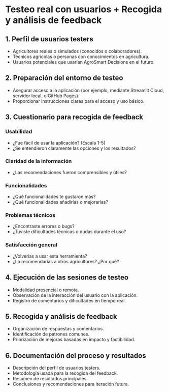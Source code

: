 # Testeo real con usuarios + Recogida y análisis de feedback

## 1. Perfil de usuarios testers
- Agricultores reales o simulados (conocidos o colaboradores).
- Técnicos agrícolas o personas con conocimientos en agricultura.
- Usuarios potenciales que usarían AgroSmart Decisions en el futuro.

## 2. Preparación del entorno de testeo
- Asegurar acceso a la aplicación (por ejemplo, mediante Streamlit Cloud, servidor local, o GitHub Pages).
- Proporcionar instrucciones claras para el acceso y uso básico.

## 3. Cuestionario para recogida de feedback

### Usabilidad
- ¿Fue fácil de usar la aplicación? (Escala 1-5)
- ¿Se entendieron claramente las opciones y los resultados?

### Claridad de la información
- ¿Las recomendaciones fueron comprensibles y útiles?

### Funcionalidades
- ¿Qué funcionalidades te gustaron más?
- ¿Qué funcionalidades añadirías o mejorarías?

### Problemas técnicos
- ¿Encontraste errores o bugs?
- ¿Tuviste dificultades técnicas o dudas durante el uso?

### Satisfacción general
- ¿Volverías a usar esta herramienta?
- ¿La recomendarías a otros agricultores? ¿Por qué?

## 4. Ejecución de las sesiones de testeo
- Modalidad presencial o remota.
- Observación de la interacción del usuario con la aplicación.
- Registro de comentarios y dificultades en tiempo real.

## 5. Recogida y análisis de feedback
- Organización de respuestas y comentarios.
- Identificación de patrones comunes.
- Priorización de mejoras basadas en impacto y factibilidad.

## 6. Documentación del proceso y resultados
- Descripción del perfil de usuarios testers.
- Metodología usada para la recogida del feedback.
- Resumen de resultados principales.
- Conclusiones y recomendaciones para iteración futura.
